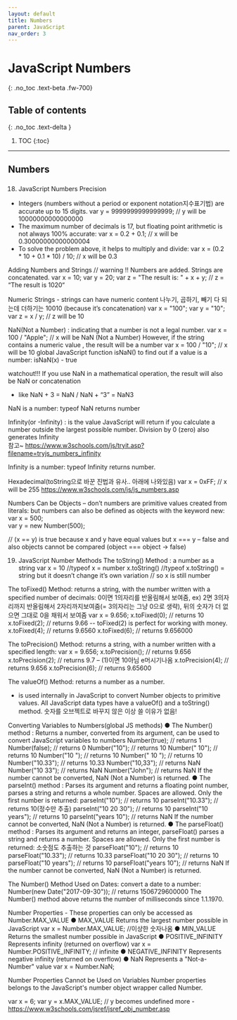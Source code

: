 ```yaml
---
layout: default
title: Numbers
parent: JavaScript
nav_order: 3
---
```


# JavaScript Numbers
{: .no_toc .text-beta .fw-700}

## Table of contents
{: .no_toc .text-delta }

1. TOC
{:toc}

---

## Numbers

### 


18. JavaScript Numbers
Precision 
* Integers (numbers without a period or exponent notation지수표기법) are accurate up to 15 digits.
	var y = 9999999999999999;  // y will be 10000000000000000
* The maximum number of decimals is 17, but floating point arithmetic is not always 100% accurate:
	var x = 0.2 + 0.1;         // x will be 0.30000000000000004
* To solve the problem above, it helps to multiply and divide:
	var x = (0.2 * 10 + 0.1 * 10) / 10;       // x will be 0.3

Adding Numbers and Strings
// warning !! Numbers are added. Strings are concatenated.
	var x = 10;
	var y = 20;
	var z = "The result is: " + x + y;  		// z = “The result is 1020“

Numeric Strings -  strings can have numeric content
나누기, 곱하기, 빼기 다 되는데 더하기는 10010 (because it’s concatenation)
	var x = "100";
	var y = "10";
	var z = x / y;       // z will be 10

NaN(Not a Number) : indicating that a number is not a legal number.
	var x = 100 / "Apple";  // x will be NaN (Not a Number)
However, if the string contains a numeric value , the result will be a number
	var x = 100 / "10";     // x will be 10
global JavaScript function isNaN() to find out if a value is a number: isNaN(x) - true

watchout!!! If you use NaN in a mathematical operation, the result will also be NaN or concatenation
 - like NaN + 3 = NaN / NaN + “3” = NaN3

NaN is a number: typeof NaN returns number

Infinity(or -Infinity)
: is the value JavaScript will return if you calculate a number outside the largest possible number.
Division by 0 (zero) also generates Infinity	
참고~ https://www.w3schools.com/js/tryit.asp?filename=tryjs_numbers_infinity

Infinity is a number: typeof Infinity returns number.

Hexadecimal(toString으로 바꾼 진법과 유사.. 아래에 나와있음)
	var x = 0xFF;        // x will be 255
https://www.w3schools.com/js/js_numbers.asp

Numbers Can be Objects – don’t 
numbers are primitive values created from literals: but numbers can also be defined as objects with the keyword new:
	var x = 500;             
	var y = new Number(500);

// (x == y) is true because x and y have equal values but x === y – false
and also objects cannot be compared (object === object -> false)

19. JavaScript Number Methods
The toString() Method : a number as a string
	var x = 10	//typeof x = number
	x.toString()	//typeof x.toString() = string
	but it doesn’t change it’s own variation 	// so x is still number

The toFixed() Method:  returns a string, with the number written with a specified number of decimals:
0이면 1의자리를 반올림해서 보여줌, ex) 2면 3의자리까지 반올림해서 2자리까지보여줌(= 3의자리는 그냥 0으로 생략), 뒤의 숫자가 더 없으면 그대로 0을 채워서 보여줌
	var x = 9.656;
	x.toFixed(0);           // returns 10 
	x.toFixed(2);           // returns 9.66 -- toFixed(2) is perfect for working with money.
	x.toFixed(4);           // returns 9.6560
	x.toFixed(6);           // returns 9.656000

The toPrecision() Method: returns a string, with a number written with a specified length:
	var x = 9.656;
	x.toPrecision();        // returns 9.656
	x.toPrecision(2);       // returns 9.7 – (1)이면 10아님 e머시기나옴
	x.toPrecision(4);       // returns 9.656
	x.toPrecision(6);       // returns 9.65600

The valueOf() Method: returns a number as a number.
- is used internally in JavaScript to convert Number objects to primitive values.
All JavaScript data types have a valueOf() and a toString() method.
숫자를 오브젝트로 바꾸지 않은 이상 쓸 이유가 없음!

Converting Variables to Numbers(global JS methods)
● The Number() method : Returns a number, converted from its argument, can be used to convert JavaScript variables to numbers
	Number(true);          // returns 1
	Number(false);         // returns 0
	Number("10");          // returns 10
	Number("  10");        // returns 10
	Number("10  ");        // returns 10
	Number(" 10  ");       // returns 10
	Number("10.33");       // returns 10.33
	Number("10,33");       // returns NaN
	Number("10 33");       // returns NaN
	Number("John");        // returns NaN
If the number cannot be converted, NaN (Not a Number) is returned.
● The parseInt() method : Parses its argument and returns a floating point number, parses a string and returns a whole number. Spaces are allowed. Only the first number is returned:
	parseInt("10");         // returns 10
	parseInt("10.33");      // returns 10(정수만 추출)
	parseInt("10 20 30");   // returns 10
	parseInt("10 years");   // returns 10
	parseInt("years 10");   // returns NaN 
If the number cannot be converted, NaN (Not a Number) is returned.
● The parseFloat() method : Parses its argument and returns an integer, parseFloat() parses a string and returns a number. Spaces are allowed. Only the first number is returned: 소숫점도 추출하는 것
	parseFloat("10");        // returns 10
	parseFloat("10.33");     // returns 10.33
	parseFloat("10 20 30");  // returns 10
	parseFloat("10 years");  // returns 10
	parseFloat("years 10");  // returns NaN
If the number cannot be converted, NaN (Not a Number) is returned.

The Number() Method Used on Dates: 
convert a date to a number:
	Number(new Date("2017-09-30"));    // returns 1506729600000
	The Number() method above returns the number of milliseconds since 1.1.1970.

Number Properties - These properties can only be accessed as Number.MAX_VALUE
● MAX_VALUE		Returns the largest number possible in JavaScript
	var x = Number.MAX_VALUE;	//이상한 숫자나옴
● MIN_VALUE		Returns the smallest number possible in JavaScript
● POSITIVE_INFINITY	Represents infinity (returned on overflow)
	var x = Number.POSITIVE_INFINITY; // infinite
● NEGATIVE_INFINITY	Represents negative infinity (returned on overflow)
● NaN			Represents a "Not-a-Number" value
	var x = Number.NaN;

Number Properties Cannot be Used on Variables
Number properties belongs to the JavaScript's number object wrapper called Number.

var x = 6;
var y = x.MAX_VALUE;    // y becomes undefined
more - https://www.w3schools.com/jsref/jsref_obj_number.asp